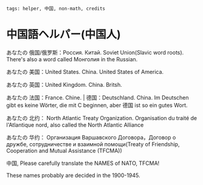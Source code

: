```
tags: helper, 中国, non-math, credits
```

# 中国語ヘルパー(中国人)

あなたの 俄国/俄罗斯：Россия. Китай. Soviet Union(Slavic word roots). There's also a word called Монголия in the Russian.

あなたの 美国：United States. China. United States of America.

あなたの 英国：United Kingdom. China. Britsh.

あなたの 法国：France. Chine. | 德国：Deutschland. China. Im Deutschen gibt es keine Wörter, die mit C beginnen, aber 德国 ist so ein gutes Wort.

あなたの 北约： North Atlantic Treaty Organization. Organisation du traité de l'Atlantique nord, also called the North Atlantic Alliance

あなたの 华约： Организация Варшавского Договора，Договор о дружбе, сотрудничестве и взаимной помощи(Treaty of Friendship, Cooperation and Mutual Assistance (TFCMA))

中国, Please carefully translate the NAMES of NATO, TFCMA!

These names probably are decided in the 1900-1945.

<!--
中国，日本国，韩国
中国，日本国，韓国
중국，일본국，한국
-->

<!--
The countries that China values ​​are all knives in his heart, except for Korea and Japan.
-->

<!---------
Why is Russian language GREAT? Because they contain more biases than other languages.

So it has a good name/credit in other languages, but on the contrary, Russian doesn't hold this and more hidden, which is learned from French.

That's. Credits.


I also don't see a normal Iranian dislike the Russia, but on the contrary, a Russian may dislike Iranian even they don't know them. Many rules follow this.

And, it's not RACISM.

Change the names about USA, UK and Russia, those countries to hold a proper atitude, we finished a lot of problems.
-->